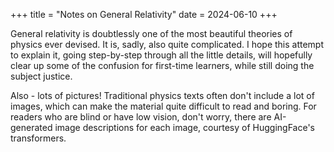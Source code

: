 +++
title = "Notes on General Relativity"
date = 2024-06-10
+++

General relativity is doubtlessly one of the most beautiful theories of physics ever devised. It is, sadly, also quite complicated. I hope this attempt to explain it, going step-by-step through all the little details, will hopefully clear up some of the confusion for first-time learners, while still doing the subject justice.

<!-- more -->

Also - lots of pictures! Traditional physics texts often don't include a lot of images, which can make the material quite difficult to read and boring. For readers who are blind or have low vision, don't worry, there are AI-generated image descriptions for each image, courtesy of HuggingFace's transformers.